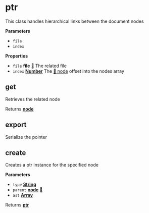 <!-- Generated by documentation.js. Update this documentation by updating the source code. -->

# ptr

This class handles hierarchical links between the document nodes

**Parameters**

-   `file`  
-   `index`  

**Properties**

-   `file` **file** [:link:](FILE.md) The related file
-   `index` **[Number](https://developer.mozilla.org/en-US/docs/Web/JavaScript/Reference/Global_Objects/Number)** The [:link: node](NODE.md) offset into the nodes array

## get

Retrieves the related node

Returns **[node](https://developer.mozilla.org/en-US/docs/Web/API/Node/nextSibling)** 

## export

Serialize the pointer

## create

Creates a ptr instance for the specified node

**Parameters**

-   `type` **[String](https://developer.mozilla.org/en-US/docs/Web/JavaScript/Reference/Global_Objects/String)** 
-   `parent` **[node](https://developer.mozilla.org/en-US/docs/Web/API/Node/nextSibling)** [:link:](NODE.md)
-   `ast` **[Array](https://developer.mozilla.org/en-US/docs/Web/JavaScript/Reference/Global_Objects/Array)** 

Returns **[ptr](#ptr)** 
